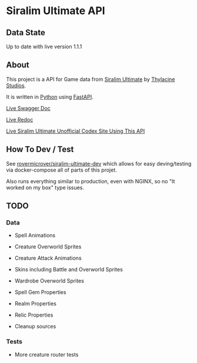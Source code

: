 # Siralim Ultimate API

## Data State

Up to date with live version 1.1.1

## About

This project is a API for Game data from [Siralim Ultimate](https://store.steampowered.com/app/1289810/Siralim_Ultimate/) by [Thylacine Studios](http://www.thylacinestudios.com/).

It is written in [Python](https://www.python.org/) using [FastAPI](https://fastapi.tiangolo.com/).

[Live Swagger Doc](https://siralim-ultimate.rovermicrover.com/api/docs)

[Live Redoc](https://siralim-ultimate.rovermicrover.com/api/redoc)

[Live Siralim Ultimate Unofficial Codex Site Using This API](https://siralim-ultimate.rovermicrover.com/)

## How To Dev / Test

See [rovermicrover/siralim-ultimate-dev](https://github.com/rovermicrover/siralim-ultimate-dev) which allows for easy deving/testing via docker-compose all of parts of this projet.

Also runs everything similar to production, even with NGINX, so no "It worked on my box" type issues.

## TODO

### Data

* Spell Animations

* Creature Overworld Sprites

* Creature Attack Animations

* Skins including Battle and Overworld Sprites

* Wardrobe Overworld Sprites

* Spell Gem Properties

* Realm Properties

* Relic Properties

* Cleanup sources

### Tests

* More creature router tests
